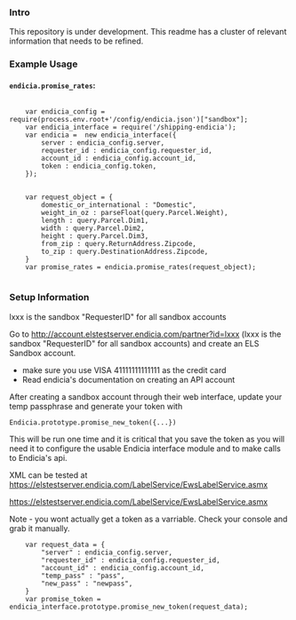 ### Intro

This repository is under development. This readme has a cluster of relevant information that needs to be refined.




### Example Usage

#### `endicia.promise_rates`:

```

    var endicia_config = require(process.env.root+'/config/endicia.json')["sandbox"];
    var endicia_interface = require('/shipping-endicia');
    var endicia =  new endicia_interface({
        server : endicia_config.server,
        requester_id : endicia_config.requester_id,
        account_id : endicia_config.account_id,
        token : endicia_config.token,
    });


    var request_object = {
        domestic_or_international : "Domestic",
        weight_in_oz : parseFloat(query.Parcel.Weight),
        length : query.Parcel.Dim1,
        width : query.Parcel.Dim2,
        height : query.Parcel.Dim3,
        from_zip : query.ReturnAddress.Zipcode,
        to_zip : query.DestinationAddress.Zipcode,
    }
    var promise_rates = endicia.promise_rates(request_object);


```


### Setup Information
lxxx is the sandbox  "RequesterID" for all sandbox accounts


Go to http://account.elstestserver.endicia.com/partner?id=lxxx (lxxx is the sandbox
"RequesterID" for all sandbox accounts) and create an ELS Sandbox account.
- make sure you use VISA 41111111111111 as the credit card
- Read endicia's documentation on creating an API account

After creating a sandbox account through their web interface, update your temp passphrase and generate your token with
```
Endicia.prototype.promise_new_token({...})
```
This will be run one time and it is critical that you save the token as you will need it to configure the usable Endicia interface module and to make calls to Endicia's api.



XML can be tested at https://elstestserver.endicia.com/LabelService/EwsLabelService.asmx

https://elstestserver.endicia.com/LabelService/EwsLabelService.asmx



Note - you wont actually get a token as a varriable. Check your console and grab it manually.
```
    var request_data = {
        "server" : endicia_config.server,
        "requester_id" : endicia_config.requester_id,
        "account_id" : endicia_config.account_id,
        "temp_pass" : "pass",
        "new_pass" : "newpass",
    }
    var promise_token = endicia_interface.prototype.promise_new_token(request_data);
```

